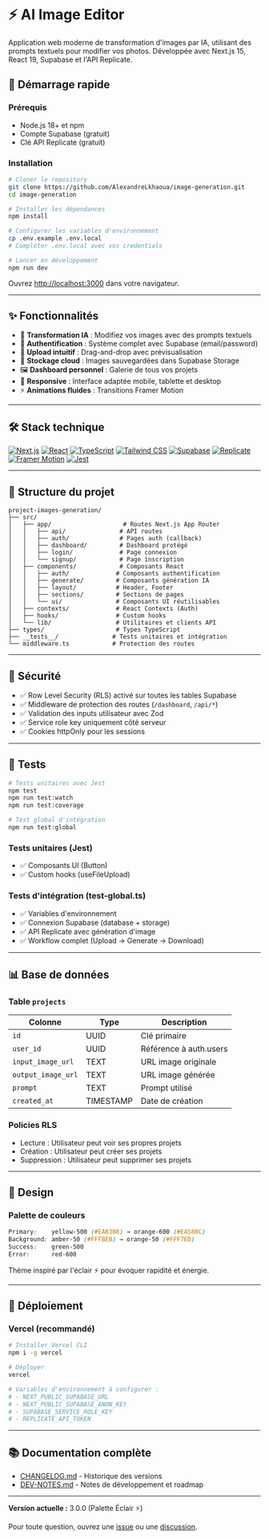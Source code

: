 # ⚡ AI Image Editor

Application web moderne de transformation d'images par IA, utilisant des prompts textuels pour modifier vos photos. Développée avec Next.js 15, React 19, Supabase et l'API Replicate.


## 🚀 Démarrage rapide

### Prérequis

- Node.js 18+ et npm
- Compte Supabase (gratuit)
- Clé API Replicate (gratuit)

### Installation

```bash
# Cloner le repository
git clone https://github.com/AlexandreLkhaoua/image-generation.git
cd image-generation

# Installer les dépendances
npm install

# Configurer les variables d'environnement
cp .env.example .env.local
# Compléter .env.local avec vos credentials

# Lancer en développement
npm run dev
```

Ouvrez [http://localhost:3000](http://localhost:3000) dans votre navigateur.

---

## ✨ Fonctionnalités

- 🎨 **Transformation IA** : Modifiez vos images avec des prompts textuels
- 🔐 **Authentification** : Système complet avec Supabase (email/password)
- 📸 **Upload intuitif** : Drag-and-drop avec prévisualisation
- 💾 **Stockage cloud** : Images sauvegardées dans Supabase Storage
- 🖼️ **Dashboard personnel** : Galerie de tous vos projets
- 📱 **Responsive** : Interface adaptée mobile, tablette et desktop
- ⚡ **Animations fluides** : Transitions Framer Motion

---

## 🛠 Stack technique

[![Next.js](https://img.shields.io/badge/Next.js-15.5.4-black?logo=next.js&logoColor=white)](https://nextjs.org/)
[![React](https://img.shields.io/badge/React-19.1.0-61DAFB?logo=react&logoColor=black)](https://react.dev/)
[![TypeScript](https://img.shields.io/badge/TypeScript-5-3178C6?logo=typescript&logoColor=white)](https://www.typescriptlang.org/)
[![Tailwind CSS](https://img.shields.io/badge/Tailwind_CSS-v4-38B2AC?logo=tailwind-css&logoColor=white)](https://tailwindcss.com/)
[![Supabase](https://img.shields.io/badge/Supabase-2.74.0-3ECF8E?logo=supabase&logoColor=white)](https://supabase.com/)
[![Replicate](https://img.shields.io/badge/Replicate-Latest-FF6F61)](https://replicate.com/)
[![Framer Motion](https://img.shields.io/badge/Framer_Motion-Latest-0055FF?logo=framer&logoColor=white)](https://www.framer.com/motion/)
[![Jest](https://img.shields.io/badge/Jest-Latest-C21325?logo=jest&logoColor=white)](https://jestjs.io/)

---

## 📁 Structure du projet

```
project-images-generation/
├── src/
│   ├── app/                    # Routes Next.js App Router
│   │   ├── api/               # API routes
│   │   ├── auth/              # Pages auth (callback)
│   │   ├── dashboard/         # Dashboard protégé
│   │   ├── login/             # Page connexion
│   │   └── signup/            # Page inscription
│   ├── components/            # Composants React
│   │   ├── auth/             # Composants authentification
│   │   ├── generate/         # Composants génération IA
│   │   ├── layout/           # Header, Footer
│   │   ├── sections/         # Sections de pages
│   │   └── ui/               # Composants UI réutilisables
│   ├── contexts/             # React Contexts (Auth)
│   ├── hooks/                # Custom hooks
│   └── lib/                  # Utilitaires et clients API
├── types/                    # Types TypeScript
├── __tests__/               # Tests unitaires et intégration
└── middleware.ts            # Protection des routes
```

---

## 🔐 Sécurité

- ✅ Row Level Security (RLS) activé sur toutes les tables Supabase
- ✅ Middleware de protection des routes (`/dashboard`, `/api/*`)
- ✅ Validation des inputs utilisateur avec Zod
- ✅ Service role key uniquement côté serveur
- ✅ Cookies httpOnly pour les sessions

---

## 🧪 Tests

```bash
# Tests unitaires avec Jest
npm test
npm run test:watch
npm run test:coverage

# Test global d'intégration
npm run test:global
```

### Tests unitaires (Jest)
- ✅ Composants UI (Button)
- ✅ Custom hooks (useFileUpload)

### Tests d'intégration (test-global.ts)
- ✅ Variables d'environnement
- ✅ Connexion Supabase (database + storage)
- ✅ API Replicate avec génération d'image
- ✅ Workflow complet (Upload → Generate → Download)

---

## 📊 Base de données

### Table `projects`

| Colonne | Type | Description |
|---------|------|-------------|
| `id` | UUID | Clé primaire |
| `user_id` | UUID | Référence à auth.users |
| `input_image_url` | TEXT | URL image originale |
| `output_image_url` | TEXT | URL image générée |
| `prompt` | TEXT | Prompt utilisé |
| `created_at` | TIMESTAMP | Date de création |

### Policies RLS

- Lecture : Utilisateur peut voir ses propres projets
- Création : Utilisateur peut créer ses projets
- Suppression : Utilisateur peut supprimer ses projets

---

## 🎨 Design

### Palette de couleurs

```css
Primary:    yellow-500 (#EAB308) → orange-600 (#EA580C)
Background: amber-50 (#FFFBEB) → orange-50 (#FFF7ED)
Success:    green-500
Error:      red-600
```

Thème inspiré par l'éclair ⚡ pour évoquer rapidité et énergie.

---

## 🚀 Déploiement

### Vercel (recommandé)

```bash
# Installer Vercel CLI
npm i -g vercel

# Déployer
vercel

# Variables d'environnement à configurer :
# - NEXT_PUBLIC_SUPABASE_URL
# - NEXT_PUBLIC_SUPABASE_ANON_KEY
# - SUPABASE_SERVICE_ROLE_KEY
# - REPLICATE_API_TOKEN
```

---

## 📚 Documentation complète

- [CHANGELOG.md](./CHANGELOG.md) - Historique des versions
- [DEV-NOTES.md](./DEV-NOTES.md) - Notes de développement et roadmap

---

**Version actuelle :** 3.0.0 (Palette Éclair ⚡)

Pour toute question, ouvrez une [issue](https://github.com/AlexandreLkhaoua/image-generation/issues) ou une [discussion](https://github.com/AlexandreLkhaoua/image-generation/discussions).

